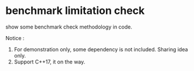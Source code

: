 # benchmark limitation check
show some benchmark check methodology in code.

Notice : 
1. For demonstration only, some dependency is not included. Sharing idea only.
2. Support C++17, it on the way. 
